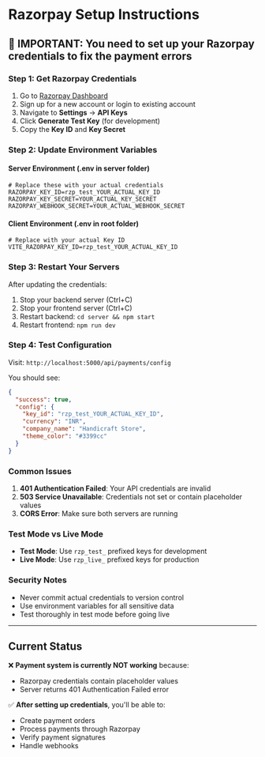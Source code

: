 # Razorpay Setup Instructions

## 🚨 IMPORTANT: You need to set up your Razorpay credentials to fix the payment errors

### Step 1: Get Razorpay Credentials

1. Go to [Razorpay Dashboard](https://dashboard.razorpay.com/)
2. Sign up for a new account or login to existing account
3. Navigate to **Settings** → **API Keys**
4. Click **Generate Test Key** (for development)
5. Copy the **Key ID** and **Key Secret**

### Step 2: Update Environment Variables

#### Server Environment (.env in server folder)
```env
# Replace these with your actual credentials
RAZORPAY_KEY_ID=rzp_test_YOUR_ACTUAL_KEY_ID
RAZORPAY_KEY_SECRET=YOUR_ACTUAL_KEY_SECRET
RAZORPAY_WEBHOOK_SECRET=YOUR_ACTUAL_WEBHOOK_SECRET
```

#### Client Environment (.env in root folder)
```env
# Replace with your actual Key ID
VITE_RAZORPAY_KEY_ID=rzp_test_YOUR_ACTUAL_KEY_ID
```

### Step 3: Restart Your Servers

After updating the credentials:

1. Stop your backend server (Ctrl+C)
2. Stop your frontend server (Ctrl+C)
3. Restart backend: `cd server && npm start`
4. Restart frontend: `npm run dev`

### Step 4: Test Configuration

Visit: `http://localhost:5000/api/payments/config`

You should see:
```json
{
  "success": true,
  "config": {
    "key_id": "rzp_test_YOUR_ACTUAL_KEY_ID",
    "currency": "INR",
    "company_name": "Handicraft Store",
    "theme_color": "#3399cc"
  }
}
```

### Common Issues

1. **401 Authentication Failed**: Your API credentials are invalid
2. **503 Service Unavailable**: Credentials not set or contain placeholder values
3. **CORS Error**: Make sure both servers are running

### Test Mode vs Live Mode

- **Test Mode**: Use `rzp_test_` prefixed keys for development
- **Live Mode**: Use `rzp_live_` prefixed keys for production

### Security Notes

- Never commit actual credentials to version control
- Use environment variables for all sensitive data
- Test thoroughly in test mode before going live

---

## Current Status

❌ **Payment system is currently NOT working** because:
- Razorpay credentials contain placeholder values
- Server returns 401 Authentication Failed error

✅ **After setting up credentials**, you'll be able to:
- Create payment orders
- Process payments through Razorpay
- Verify payment signatures
- Handle webhooks